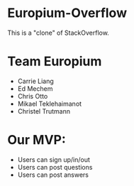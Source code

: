 # Europium-Overflow
This is a "clone" of StackOverflow.

# Team Europium
* Carrie Liang
* Ed Mechem
* Chris Otto
* Mikael Teklehaimanot
* Christel Trutmann

# Our MVP:
* Users can sign up/in/out
* Users can post questions
* Users can post answers
